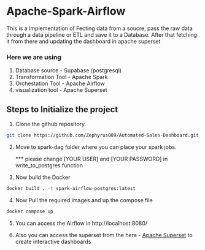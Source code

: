 # Apache-Spark-Airflow


This is a Implementation of Fecting data from a soucre, pass the raw data through a data pipeline or ETL and save it to a Database. After that fetching it from there and updating the dashboard in apache superset

### Here we are using 

1. Database source - Supabase (postgresql)
2. Transformation Tool - Apache Spark
3. Orchestation Tool - Apache Airflow
4. visualization tool - Apache Superset

## Steps to Initialize the project

1. Clone the github repository

```bash
git clone https://github.com/Zephyrus009/Automated-Sales-Dashboard.git
```

2. Move to spark-dag folder where you can place your spark jobs.

    *** please change [YOUR USER] and [YOUR PASSWORD] in write_to_postgres function

3. Now build the Docker 

```bash
docker build . -t spark-airflow-postgres:latest
```

4. Now Pull the required images and up the compose file

```bash
docker compose up
```

5. You can access the Airflow in http://localhost:8080/

6. Also you can access the superset from the here - [Apache Superset](https://github.com/apache/superset) to create interactive dashboards


